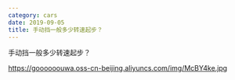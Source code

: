 ```yaml
---
category: cars
date: 2019-09-05
title: 手动挡一般多少转速起步？
---
```

手动挡一般多少转速起步？

https://goooooouwa.oss-cn-beijing.aliyuncs.com/img/McBY4ke.jpg